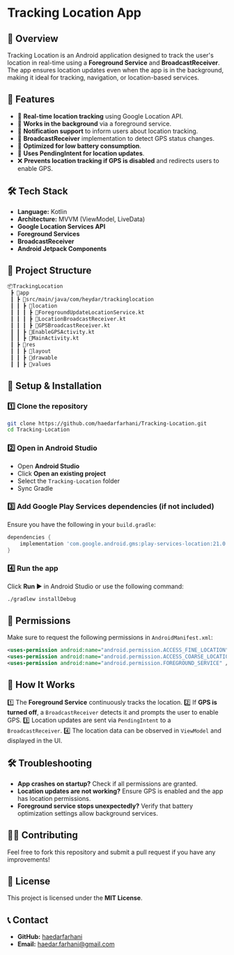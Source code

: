 # Tracking Location App

## 📌 Overview
Tracking Location is an Android application designed to track the user's location in real-time using a **Foreground Service** and **BroadcastReceiver**. The app ensures location updates even when the app is in the background, making it ideal for tracking, navigation, or location-based services.

## 🚀 Features
- 📍 **Real-time location tracking** using Google Location API.
- 🔄 **Works in the background** via a foreground service.
- 🔔 **Notification support** to inform users about location tracking.
- 📡 **BroadcastReceiver** implementation to detect GPS status changes.
- 🔧 **Optimized for low battery consumption**.
- 📜 **Uses PendingIntent for location updates**.
- ❌ **Prevents location tracking if GPS is disabled** and redirects users to enable GPS.

## 🛠️ Tech Stack
- **Language:** Kotlin
- **Architecture:** MVVM (ViewModel, LiveData)
- **Google Location Services API**
- **Foreground Services**
- **BroadcastReceiver**
- **Android Jetpack Components**

## 📂 Project Structure
```bash
📦TrackingLocation
 ┣ 📂app
 ┃ ┣ 📂src/main/java/com/heydar/trackinglocation
 ┃ ┃ ┣ 📂location
 ┃ ┃ ┃ ┣ 📜ForegroundUpdateLocationService.kt
 ┃ ┃ ┃ ┣ 📜LocationBroadcastReceiver.kt
 ┃ ┃ ┃ ┣ 📜GPSBroadcastReceiver.kt
 ┃ ┃ ┣ 📜EnableGPSActivity.kt
 ┃ ┃ ┣ 📜MainActivity.kt
 ┃ ┣ 📂res
 ┃ ┃ ┣ 📂layout
 ┃ ┃ ┣ 📂drawable
 ┃ ┃ ┣ 📂values
```

## 🔧 Setup & Installation
### 1️⃣ Clone the repository
```bash
git clone https://github.com/haedarfarhani/Tracking-Location.git
cd Tracking-Location
```
### 2️⃣ Open in Android Studio
- Open **Android Studio**
- Click **Open an existing project**
- Select the `Tracking-Location` folder
- Sync Gradle

### 3️⃣ Add Google Play Services dependencies (if not included)
Ensure you have the following in your `build.gradle`:
```gradle
dependencies {
    implementation 'com.google.android.gms:play-services-location:21.0.1'
}
```

### 4️⃣ Run the app
Click **Run ▶️** in Android Studio or use the following command:
```bash
./gradlew installDebug
```

## 📌 Permissions
Make sure to request the following permissions in `AndroidManifest.xml`:
```xml
<uses-permission android:name="android.permission.ACCESS_FINE_LOCATION" />
<uses-permission android:name="android.permission.ACCESS_COARSE_LOCATION" />
<uses-permission android:name="android.permission.FOREGROUND_SERVICE" />
```

## 📲 How It Works
1️⃣ The **Foreground Service** continuously tracks the location.
2️⃣ If **GPS is turned off**, a `BroadcastReceiver` detects it and prompts the user to enable GPS.
3️⃣ Location updates are sent via `PendingIntent` to a `BroadcastReceiver`.
4️⃣ The location data can be observed in `ViewModel` and displayed in the UI.

## 🛠️ Troubleshooting
- **App crashes on startup?** Check if all permissions are granted.
- **Location updates are not working?** Ensure GPS is enabled and the app has location permissions.
- **Foreground service stops unexpectedly?** Verify that battery optimization settings allow background services.

## 👨‍💻 Contributing
Feel free to fork this repository and submit a pull request if you have any improvements!

## 📜 License
This project is licensed under the **MIT License**.

## 📞 Contact
- **GitHub:** [haedarfarhani](https://github.com/haedarfarhani)
- **Email:** haedar.farhani@gmail.com

